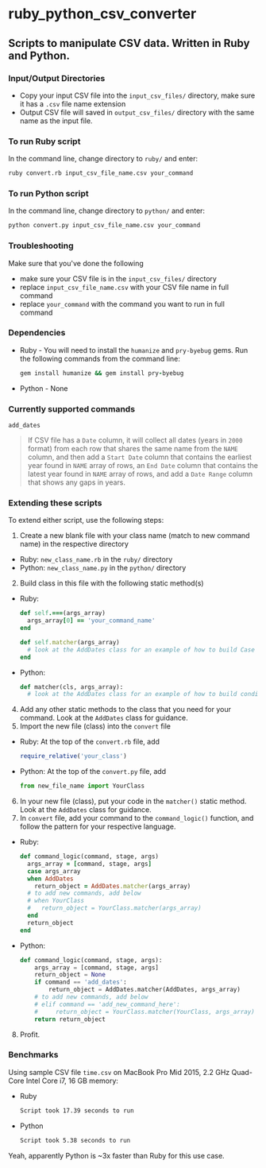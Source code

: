 # ruby_python_csv_converter

## Scripts to manipulate CSV data. Written in Ruby and Python.

### Input/Output Directories
  * Copy your input CSV file into the `input_csv_files/` directory, make sure it has a `.csv` file name extension
  * Output CSV file will saved in `output_csv_files/` directory with the same name as the input file.

### To run Ruby script
In the command line, change directory to `ruby/` and enter: 
```sh
ruby convert.rb input_csv_file_name.csv your_command
```

### To run Python script
In the command line, change directory to `python/` and enter:
```sh
python convert.py input_csv_file_name.csv your_command
```

### Troubleshooting
Make sure that you've done the following
  * make sure your CSV file is in the `input_csv_files/` directory
  * replace `input_csv_file_name.csv` with your CSV file name in full command
  * replace `your_command` with the command you want to run in full command

### Dependencies
* Ruby - You will need to install the `humanize` and `pry-byebug` gems. Run the following commands from the command line:
  ```Ruby
  gem install humanize && gem install pry-byebug
  ```
* Python - None

### Currently supported commands
`add_dates`
> If CSV file has a `Date` column, it will collect all dates (years in `2000` format) from each row that shares the same name from the `NAME` column, and then add a `Start Date` column that contains the earliest year found in `NAME` array of rows, an `End Date` column that contains the latest year found in `NAME` array of rows, and add a `Date Range` column that shows any gaps in years.

### Extending these scripts
To extend either script, use the following steps:
1. Create a new blank file with your class name (match to new command name) in the respective directory
  * Ruby: `new_class_name.rb` in the `ruby/` directory  
  * Python: `new_class_name.py` in the `python/` directory  
2. Build class in this file with the following static method(s)
  * Ruby: 
    ```Ruby 
    def self.===(args_array)
      args_array[0] == 'your_command_name'
    end

    def self.matcher(args_array)
      # look at the AddDates class for an example of how to build Case statement for your code
    end
    ```
  * Python:
    ```Python 
    def matcher(cls, args_array):
      # look at the AddDates class for an example of how to build conditional logic for your code
    ```
4. Add any other static methods to the class that you need for your command. Look at the `AddDates` class for guidance.
5. Import the new file (class) into the `convert` file
  * Ruby: At the top of the `convert.rb` file, add
    ```Ruby 
    require_relative('your_class')
    ```
  * Python: At the top of the `convert.py` file, add
    ```Python
    from new_file_name import YourClass
    ```
6. In your new file (class), put your code in the `matcher()` static method. Look at the `AddDates` class for guidance.
7. In `convert` file, add your command to the `command_logic()` function, and follow the pattern for your respective language.
  * Ruby:
    ```Ruby 
    def command_logic(command, stage, args)
      args_array = [command, stage, args]
      case args_array
      when AddDates
        return_object = AddDates.matcher(args_array)
      # to add new commands, add below
      # when YourClass
      #   return_object = YourClass.matcher(args_array)
      end
      return_object
    end
    ```
  * Python:
    ```Python
    def command_logic(command, stage, args):
        args_array = [command, stage, args]
        return_object = None
        if command == 'add_dates':
            return_object = AddDates.matcher(AddDates, args_array)
        # to add new commands, add below
        # elif command == 'add_new_command_here':
        #     return_object = YourClass.matcher(YourClass, args_array)
        return return_object
    ```
8. Profit. 

### Benchmarks
Using sample CSV file `time.csv` on MacBook Pro Mid 2015, 2.2 GHz Quad-Core Intel Core i7, 16 GB memory: 
  * Ruby
    ```sh 
    Script took 17.39 seconds to run
    ```
  * Python
    ```sh 
    Script took 5.38 seconds to run
    ```
Yeah, apparently Python is ~3x faster than Ruby for this use case.

